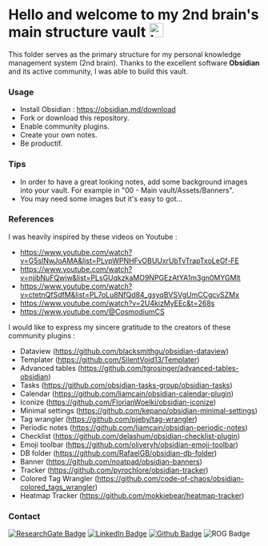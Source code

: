 # Hello and welcome to my 2nd brain's main structure vault <img src="https://user-images.githubusercontent.com/1303154/88677602-1635ba80-d120-11ea-84d8-d263ba5fc3c0.gif" width="28px" height="28px" alt="hi"> 

This folder serves as the primary structure for my personal knowledge management system (2nd brain). Thanks to the excellent software **Obsidian** and its active community, I was able to build this vault. 

### Usage

- Install Obsidian : https://obsidian.md/download
- Fork or download this repository.
- Enable community plugins.
- Create your own notes. 
- Be productif.

### Tips

- In order to have a great looking notes, add some background images into your vault. For example in "00 - Main vault/Assets/Banners".
- You may need some images but it's easy to got...

### References

I was heavily inspired by these videos on Youtube :
- https://www.youtube.com/watch?v=G5slNwJoAMA&list=PLvpWPNHFvOBUUxrUbTvTrapTxoLeGf-FE
- https://www.youtube.com/watch?v=njibNuFQwjw&list=PLsGUqkzkaMO9NPGEzAtYA1m3gn0MYGMlt
- https://www.youtube.com/watch?v=ctetnQfSdfM&list=PL7oLu8NfQd84_gsyqBVSVgUmCCgcvSZMx 
- https://www.youtube.com/watch?v=2U4kizMyEEc&t=268s
- https://www.youtube.com/@CosmodiumCS


I would like to express my sincere gratitude to the creators of these community plugins :
- Dataview (https://github.com/blacksmithgu/obsidian-dataview)
- Templater (https://github.com/SilentVoid13/Templater)
- Advanced tables (https://github.com/tgrosinger/advanced-tables-obsidian)
- Tasks (https://github.com/obsidian-tasks-group/obsidian-tasks)
- Calendar (https://github.com/liamcain/obsidian-calendar-plugin)
- Iconize (https://github.com/FlorianWoelki/obsidian-iconize)
- Minimal settings (https://github.com/kepano/obsidian-minimal-settings)
- Tag wrangler (https://github.com/pjeby/tag-wrangler)
- Periodic notes (https://github.com/liamcain/obsidian-periodic-notes)
- Checklist (https://github.com/delashum/obsidian-checklist-plugin)
- Emoji toolbar (https://github.com/oliveryh/obsidian-emoji-toolbar)
- DB folder (https://github.com/RafaelGB/obsidian-db-folder)
- Banner (https://github.com/noatpad/obsidian-banners)
- Tracker (https://github.com/pyrochlore/obsidian-tracker)
- Colored Tag Wrangler (https://github.com/code-of-chaos/obsidian-colored_tags_wrangler)
- Heatmap Tracker (https://github.com/mokkiebear/heatmap-tracker)

### Contact

[![ResearchGate Badge](https://img.shields.io/badge/Anas--Berka-%2300CCBB?logo=researchgate&logoColor=white)](https://www.researchgate.net/profile/Anas-Berka)
[![LinkedIn Badge](https://img.shields.io/badge/Anas%20Berka-%230A66C2?logo=linkedin&logoColor=white)](https://www.linkedin.com/in/berka-anas/)
[![Github Badge](https://img.shields.io/badge/AnasBerka-%23181717?logo=github&logoColor=white)](https://github.com/AnasBerka)
![ROG Badge](https://img.shields.io/badge/Cj%20Baneraska-%23FF0029?logo=republicofgamers&logoColor=white)

